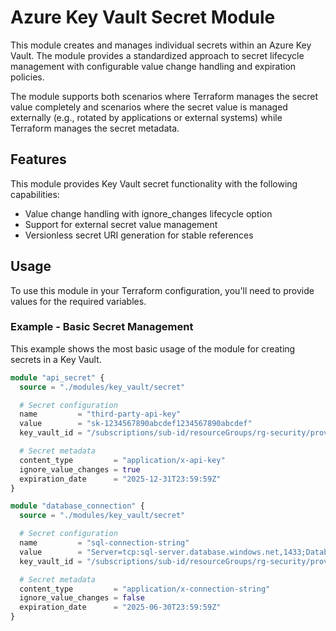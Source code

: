 # Azure Key Vault Secret Module

This module creates and manages individual secrets within an Azure Key Vault. The module provides a standardized approach 
to secret lifecycle management with configurable value change handling and expiration policies.

The module supports both scenarios where Terraform manages the secret value completely and scenarios where the secret 
value is managed externally (e.g., rotated by applications or external systems) while Terraform manages the secret metadata.

## Features

This module provides Key Vault secret functionality with the following capabilities:

- Value change handling with ignore_changes lifecycle option
- Support for external secret value management
- Versionless secret URI generation for stable references

## Usage

To use this module in your Terraform configuration, you'll need to provide values for the required variables.

### Example - Basic Secret Management

This example shows the most basic usage of the module for creating secrets in a Key Vault.
```terraform
module "api_secret" {
  source = "./modules/key_vault/secret"

  # Secret configuration
  name         = "third-party-api-key"
  value        = "sk-1234567890abcdef1234567890abcdef"
  key_vault_id = "/subscriptions/sub-id/resourceGroups/rg-security/providers/Microsoft.KeyVault/vaults/kv-example"

  # Secret metadata
  content_type         = "application/x-api-key"
  ignore_value_changes = true
  expiration_date      = "2025-12-31T23:59:59Z"
}

module "database_connection" {
  source = "./modules/key_vault/secret"

  # Secret configuration
  name         = "sql-connection-string"
  value        = "Server=tcp:sql-server.database.windows.net,1433;Database=mydb;User ID=admin;Password=SecurePass123!;"
  key_vault_id = "/subscriptions/sub-id/resourceGroups/rg-security/providers/Microsoft.KeyVault/vaults/kv-example"

  # Secret metadata
  content_type         = "application/x-connection-string"
  ignore_value_changes = false
  expiration_date      = "2025-06-30T23:59:59Z"
}

```